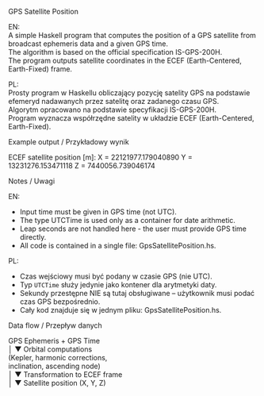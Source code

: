 GPS Satellite Position

EN:  
A simple Haskell program that computes the position of a GPS satellite from broadcast ephemeris data and a given GPS time.  
The algorithm is based on the official specification IS-GPS-200H.  
The program outputs satellite coordinates in the ECEF (Earth-Centered, Earth-Fixed) frame.

PL:  
Prosty program w Haskellu obliczający pozycję satelity GPS na podstawie efemeryd nadawanych przez satelitę oraz zadanego czasu GPS.  
Algorytm opracowano na podstawie specyfikacji IS-GPS-200H.  
Program wyznacza współrzędne satelity w układzie ECEF (Earth-Centered, Earth-Fixed).


Example output / Przykładowy wynik

ECEF satellite position [m]:
X = 22121977.179040890
Y = 13231276.153471118
Z =  7440056.739046174


Notes / Uwagi

EN:
- Input time must be given in GPS time (not UTC).
- The type UTCTime is used only as a container for date arithmetic.  
- Leap seconds are not handled here - the user must provide GPS time directly.  
- All code is contained in a single file: GpsSatellitePosition.hs.

PL:
- Czas wejściowy musi być podany w czasie GPS (nie UTC).
- Typ `UTCTime` służy jedynie jako kontener dla arytmetyki daty.
- Sekundy przestępne NIE są tutaj obsługiwane – użytkownik musi podać czas GPS bezpośrednio.
- Cały kod znajduje się w jednym pliku: GpsSatellitePosition.hs.


Data flow / Przepływ danych

GPS Ephemeris + GPS Time  
            │
            ▼
   Orbital computations  
 (Kepler, harmonic corrections,  
 inclination, ascending node)  
            │
            ▼
 Transformation to ECEF frame  
            │
            ▼
 Satellite position (X, Y, Z)  
